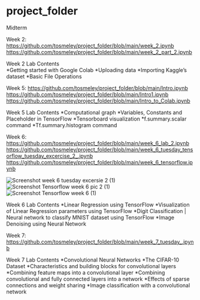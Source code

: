 # project_folder
Midterm 

Week 2:  https://github.com/tosmeley/project_folder/blob/main/week_2.ipynb
         https://github.com/tosmeley/project_folder/blob/main/week_2_part_2.ipynb
	 
Week 2 Lab Contents	 
*Getting started with Google Colab
*Uploading data
*Importing Kaggle’s dataset
*Basic File Operations

Week 5: 
             https://github.com/tosmeley/project_folder/blob/main/Intro.ipynb
             https://github.com/tosmeley/project_folder/blob/main/Intro1.ipynb
             https://github.com/tosmeley/project_folder/blob/main/Intro_to_Colab.ipynb
	     
Week 5 Lab Contents
*Computational graph
*Variables, Constants and Placeholder in TensorFlow
*Tensorboard visualization
*f.summary.scalar command
*Tf.summary.histogram command


Week 6: https://github.com/tosmeley/project_folder/blob/main/week_6_lab_2.ipynb
        https://github.com/tosmeley/project_folder/blob/main/week_6_tuesday_tensorflow_tuesday_excercise_2_.ipynb
	      https://github.com/tosmeley/project_folder/blob/main/week_6_tensorflow.ipynb
	      
![Screenshot week 6 tuesday excersie 2 (1)](https://user-images.githubusercontent.com/60792090/197048510-5b0bbddd-b16c-45f1-875b-36249eb4a2c2.png)
![Screenshot Tensorflow week 6 pic 2 (1)](https://user-images.githubusercontent.com/60792090/197048520-197c1332-d0db-469a-9a33-1887a5034d68.png)
![Screenshot Tensorflow week 6 (1)](https://user-images.githubusercontent.com/60792090/197048524-6fd32327-7de4-4f2b-a79e-8fcae0e030ab.png)

Week 6 Lab Contents
*Linear Regression using TensorFlow
*Visualization of Linear Regression parameters using TensorFlow
*Digit Classification | Neural network to classify MNIST dataset using TensorFlow
*Image Denoising using Neural Network


Week 7: https://github.com/tosmeley/project_folder/blob/main/week_7_tuesday_.ipynb

Week 7 Lab Contents
 *Convolutional Neural Networks
 *The CIFAR-10 Dataset
 *Characteristics and building blocks for convolutional layers
 *Combining feature maps into a convolutional layer
 *Combining convolutional and fully connected layers into a network
 *Effects of sparse connections and weight sharing
 *Image classification with a convolutional network
